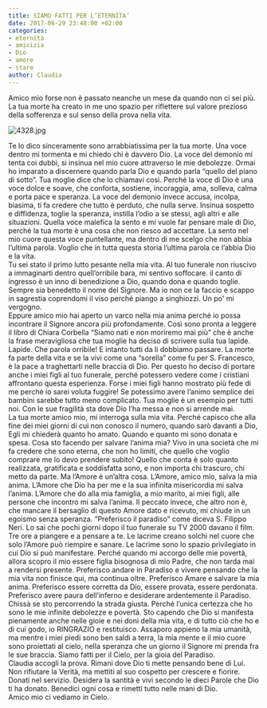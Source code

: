 ```yaml
---
title: SIAMO FATTI PER L’ETERNITA’
date: 2017-06-29 23:48:00 +02:00
categories:
- eternità
- amicizia
- Dio
- amore
- stare
author: Claudia
---
```


Amico mio forse non è passato neanche un mese da quando non ci sei più. La tua morte ha creato in me uno spazio per riflettere sul valore prezioso della sofferenza e sul senso della prova nella vita. 

![4328.jpg](/uploads/4328.jpg)

Te lo dico sinceramente sono arrabbiatissima per la tua morte. Una voce dentro mi tormenta e mi chiedo chi è davvero Dio. La voce del demonio mi tenta coi dubbi, si insinua nel mio cuore attraverso le mie debolezze. Ormai ho imparato a discernere quando parla Dio e quando parla “quello del piano di sotto”. Tua moglie dice che lo chiamavi così. Perché la voce di Dio è una voce dolce e soave, che conforta, sostiene, incoraggia, ama, solleva, calma e porta pace e speranza. La voce del demonio invece accusa, incolpa,  biasima, ti fa credere che tutto è perduto, che nulla serve. Insinua sospetto e diffidenza, toglie la speranza, instilla l’odio a se stessi, agli altri e alle situazioni. Quella voce malefica la sento e mi vuole far pensare male di Dio, perché la tua morte è una cosa che non riesco ad accettare. La sento nel mio cuore questa voce puntellante, ma dentro di me scelgo che non abbia l’ultima parola. Voglio che in tutta questa storia l’ultima parola ce l’abbia Dio e la vita. \
Tu sei stato il primo lutto pesante nella mia vita. Al tuo funerale non riuscivo a immaginarti dentro quell’orribile bara, mi sentivo soffocare. il canto di ingresso è un inno di benedizione a Dio, quando dona e quando toglie. Sempre sia benedetto il nome del Signore.  Ma io non ce la faccio e scappo in sagrestia coprendomi il viso perché piango a singhiozzi. Un po' mi vergogno.\
Eppure amico mio hai aperto un varco nella mia anima perché io possa incontrare il Signore ancora più profondamente. Così sono pronta a leggere il libro di Chiara Corbella “Siamo nati e non moriremo mai più” che è anche la frase meravigliosa che tua moglie ha deciso di scrivere sulla tua lapide. Lapide. Che parola orribile! E intanto tutti da li dobbiamo passare. La morte fa parte della vita e se la vivi come una “sorella” come fu per S. Francesco, è la pace a traghettarti nelle braccia di Dio. Per questo ho deciso di portare anche i miei figli al tuo funerale, perché potessero vedere come i cristiani affrontano questa esperienza. Forse i miei figli hanno mostrato più fede di me perché io sarei voluta fuggire! Se potessimo avere l’animo semplice dei bambini sarebbe tutto meno complicato. Tua moglie è un esempio per tutti noi. Con le sue fragilità sta dove Dio l’ha messa e non si arrende mai. \
La tua morte amico mio, mi interroga sulla mia vita. Perché capisco che alla fine dei miei giorni di cui non conosco il numero, quando sarò davanti a Dio, Egli mi chiederà quanto ho amato. Quando e quanto mi sono donata e spesa. Cosa sto facendo per salvare l’anima mia? Vivo in una società che mi fa credere che sono eterna, che non ho limiti, che  quello che voglio comprare me lo devo prendere subito! Quello che conta è solo quanto realizzata, gratificata e soddisfatta sono, e non importa chi trascuro, chi metto da parte. Ma l’Amore è un’altra cosa. L’Amore, amico mio, salva la mia anima. L’Amore che Dio ha per me e la sua infinita misericordia mi salva l’anima. L’Amore che do alla mia famiglia, a mio marito, ai miei figli, alle persone che incontro mi salva l’anima. Il peccato invece, che altro non è, che mancare il bersaglio di questo Amore dato e ricevuto, mi chiude in un egoismo senza speranza. “Preferisco il paradiso”  come diceva S. Filippo Neri. Lo sai che pochi giorni dopo il tuo funerale su TV 2000 davano il film. Tre ore a piangere e a pensare a te. Le lacrime creano solchi nel cuore che solo l’Amore può riempire e sanare. Le lacrime sono lo spazio privilegiato in cui Dio si può manifestare. Perché quando mi accorgo delle mie povertà, allora scopro il mio essere figlia bisognosa di mio Padre, che non tarda mai a rendersi presente. Preferisco andare in Paradiso e vivere pensando che la mia vita non finisce qui, ma continua oltre. Preferisco Amare e salvare la mia anima. Preferisco essere corretta da Dio, essere provata, essere perdonata. Preferisco avere paura dell’inferno e desiderare ardentemente il Paradiso. Chissà se sto percorrendo la strada giusta. Perché l’unica certezza che ho sono le mie infinite debolezze e povertà. Sto capendo che Dio si manifesta pienamente anche nelle gioie e nei doni della mia vita, e di tutto ciò che ho e di cui godo, io RINGRAZIO e restituisco. Assaporo appieno la mia umanità, ma mentre i miei piedi sono ben saldi a terra, la mia mente e il mio cuore sono proiettati al cielo, nella speranza che un giorno il Signore mi prenda fra le sue braccia. Siamo fatti per il Cielo, per la gioia del Paradiso. \
Claudia accogli la prova. Rimani dove Dio ti mette pensando bene di Lui. Non rifiutare la Verità, ma mettiti al suo cospetto per crescere e fiorire. Donati nel servizio. Desidera la santità e vivi secondo le dieci Parole che Dio ti ha donato.  Benedici ogni cosa e rimetti tutto nelle mani di Dio. \
Amico mio ci vediamo in Cielo.